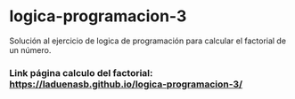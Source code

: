 # logica-programacion-3
Solución al ejercicio de logica de programación para calcular el factorial de un número.

### Link página calculo del factorial: https://laduenasb.github.io/logica-programacion-3/
